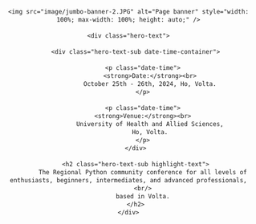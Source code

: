 <!-- ---
title: 2024 PyHo Conference
description: A foundational regional Python Conference of the Python and developer community in Volta.
--- -->

<!-- Full width banner image -->
<div style="text-align: center;">

  <!-- <img src="image/pythonhoC.png" alt="Conference Logo" style="width: 15%; position: absolute; top: 25%; left: 42%;"> -->

</div>

<!-- Centered content -->
<div style="text-align: center;">

    <img src="image/jumbo-banner-2.JPG" alt="Page banner" style="width: 100%; max-width: 100%; height: auto;" />

    <div class="hero-text">

        <div class="hero-text-sub date-time-container">

            <p class="date-time">
                <strong>Date:</strong><br>
                October 25th - 26th, 2024, Ho, Volta.
            </p>

            <p class="date-time">
            <strong>Venue:</strong><br>
                University of Health and Allied Sciences,
                Ho, Volta.
            </p>
        </div>

        <h2 class="hero-text-sub highlight-text">
            The Regional Python community conference for all levels of enthusiasts, beginners, intermediates, and advanced professionals,
            <br/>
            based in Volta.
        </h2>
    </div>

</div>
